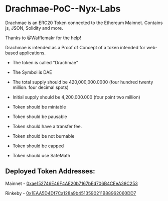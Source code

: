 # Drachmae-PoC--Nyx-Labs

Drachmae is an ERC20 Token connected to the Ethereum Mainnet. Contains js, JSON, Solidity and more.

Thanks to @Wafflemakr for the help!


Drachmae is intended as a Proof of Concept of a token intended for web-based applications.

- The token is called "Drachmae"

- The Symbol is DAE

- The total supply should be 420,000,000.0000 (four hundred twenty million. four decimal spots)

- Initial supply should be 4,200,000.000 (four point two million)

- Token should be mintable

- Token should be pausable

- Token should have a transfer fee.

- Token should be not burnable

- Token should be capped

- Token should use SafeMath

## Deployed Token Addresses:

Mainnet - [0xae152746E46F4AE20b7167bEd706B4CEeA38C253](https://etherscan.io/address/0xae152746E46F4AE20b7167bEd706B4CEeA38C253)

Rinkeby - [0x1EAA5D4Df7Ca128a9b4513590211B88962060DD7](https://rinkeby.etherscan.io/address/0x1eaa5d4df7ca128a9b4513590211b88962060dd7)

